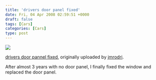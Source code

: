 ```yaml
---
title: 'drivers door panel fixed'
date: Fri, 04 Apr 2008 02:59:51 +0000
draft: false
tags: [Cars]
categories: [Cars]
type: post
---
```


[![](http://farm4.static.flickr.com/3181/2390814950_3f0ffc6e50.jpg)](http://www.flickr.com/photos/jmrodri/2390814950/in/set-72157604402005269/ "photo sharing")

[drivers door pannel fixed](http://www.flickr.com/photos/jmrodri/2385964467/), originally uploaded by [jmrodri](http://www.flickr.com/people/jmrodri/).

After almost 3 years with no door panel, I finally fixed the window and replaced the door panel.